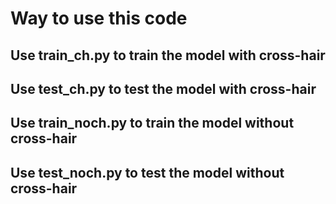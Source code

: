 # Way to use this code


## Use train_ch.py to train the model with cross-hair
## Use test_ch.py to test the model with cross-hair
## Use train_noch.py to train the model without cross-hair
## Use test_noch.py to test the model without cross-hair